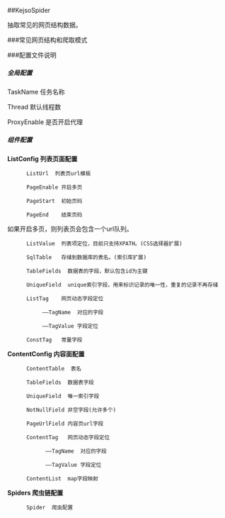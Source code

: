 ##KejsoSpider

抽取常见的网页结构数据。



###常见网页结构和爬取模式



###配置文件说明

##### 全局配置

TaskName  任务名称

Thread    默认线程数

ProxyEnable 是否开启代理

##### 组件配置

**ListConfig 列表页面配置**

          ListUrl  列表页url模板

          PageEnable 开启多页

          PageStart  初始页码

          PageEnd    结束页码

如果开启多页，则列表页会包含一个url队列。

          ListValue  列表项定位，目前只支持XPATH。(CSS选择器扩展)

          SqlTable   存储到数据库的表名。(索引库扩展)

          TableFields  数据表的字段，默认包含id为主键

          UniqueField  unique索引字段，用来标识记录的唯一性，重复的记录不再存储

          ListTag    网页动态字段定位

               ——TagName  对应的字段
        
               ——TagValue 字段定位
         
          ConstTag   常量字段


**ContentConfig 内容面配置**

          ContentTable  表名
   
          TableFields  数据表字段

          UniqueField  唯一索引字段

          NotNullField 非空字段(允许多个)

          PageUrlField 内容页url字段

          ContentTag   网页动态字段定位

                ——TagName  对应的字段

                ——TagValue 字段定位               
  
          ContentList  map字段映射


**Spiders 爬虫链配置**
          
          Spider  爬虫配置
    